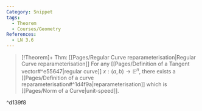 ```yaml
---
Category: Snippet
tags:
  - Theorem
  - Courses/Geometry
References:
  - LN 3.6
---
```

> [!Theorem]+ Thm: [[Pages/Regular Curve reparameterisation|Regular Curve reparameterisation]]
> For any [[Pages/Definition of a Tangent vector#^e55647|regular curve]] $x:(a,b)\to \mathbb{E}^n$, there exists a [[Pages/Definition of a curve reparameterisation#^1d4f9a|reparameterisation]] which is [[Pages/Norm of a Curve|unit-speed]].

^d139f8

